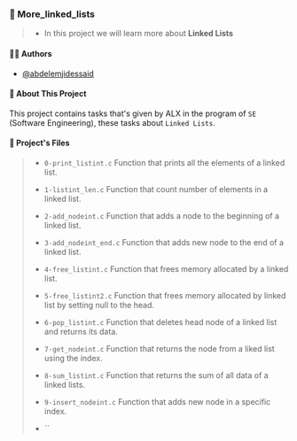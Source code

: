 
### 💬️ More_linked_lists

> - In this project we will learn more about __Linked Lists__


#### 👨‍💼️ Authors

- [@abdelemjidessaid](https://www.github.com/abdelemjidessaid)


#### 🚀 About This Project

This project contains tasks that's given by ALX in the program of `SE` (Software Engineering), these tasks about `Linked Lists`.
#### 📂️ Project's Files

> - `0-print_listint.c` Function that prints all the elements of a linked list.
>
> - `1-listint_len.c` Function that count number of elements in a linked list.
>
> - `2-add_nodeint.c` Function that adds a node to the beginning of a linked list.
>
> - `3-add_nodeint_end.c` Function that adds new node to the end of a linked list.
>
> - `4-free_listint.c` Function that frees memory allocated by a linked list.
>
> - `5-free_listint2.c` Function that frees memory allocated by linked list by setting null to the head.
>
> - `6-pop_listint.c` Function that deletes head node of a linked list and returns its data.
>
> - `7-get_nodeint.c` Function that returns the node from a liked list using the index.
>
> - `8-sum_listint.c` Function that returns the sum of all data of a linked lists.
>
> - `9-insert_nodeint.c` Function that adds new node in a specific index.
>
> - ``
